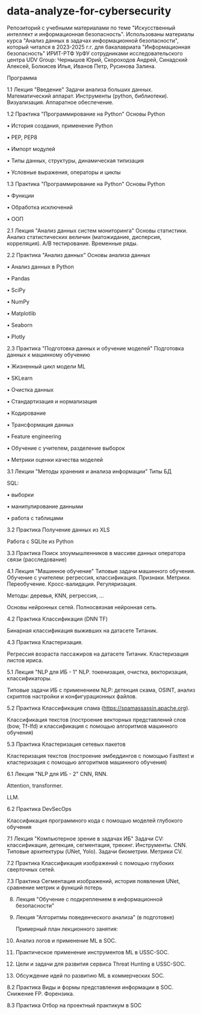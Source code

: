 # data-analyze-for-cybersecurity
Репозиторий с учебными материалами по теме "Искусственный интеллект и информационная безопасность". 
Использованы материалы курса "Анализ данных в задачах информационной безопасности",
который читался в 2023-2025 г.г. для бакалавриата "Информационная безопасность" ИРИТ-РТФ УрФУ сотрудниками исследовательского центра UDV Group:
Чернышов Юрий, Скороходов Андрей, Синадский Алексей, Болкисев Илья, Иванов Петр, Русинова Залина.

Программа

1.1	Лекция "Введение"	Задачи анализа больших данных. Математический аппарат. Инструменты (python, библиотеки). Визуализация. Аппаратное обеспечение.

1.2	Практика "Программирование на Python"	Основы Python

•	История создания, применение Python

•	PEP, PEP8

•	Импорт модулей

•	Типы данных, структуры, динамическая типизация

•	Условные выражения, операторы и циклы

1.3	Практика "Программирование на Python"	Основы Python

•	Функции

•	Обработка исключений

•	ООП

2.1	Лекция "Анализ данных систем мониторинга"	Основы статистики. Анализ статистических величин (матожидание, дисперсия, корреляция). A/B тестирование. Временные ряды.

2.2	Практика "Анализ данных"	Основы анализа данных

•	Анализ данных в Python

•	Pandas

•	SciPy

•	NumPy

•	Matplotlib

•	Seaborn

•	Plotly

2.3	Практика "Подготовка данных и обучение моделей"	Подготовка данных к машинному обучению

•	Жизненный цикл модели ML

•	SKLearn

•	Очистка данных

•	Стандартизация и нормализация

•	Кодирование

•	Трансформация данных

•	Feature engineering

•	Обучение с учителем, разделение выборок

•	Метрики оценки качества моделей

3.1	Лекции "Методы хранения и анализа информации"	Типы БД

SQL:

•	выборки

•	манипулирование данными

•	работа с таблицами

3.2	Практика	Получение данных из XLS

Работа с SQLite из Python

3.3	Практика	Поиск злоумышленников в массиве данных оператора связи (расследование)

4.1	Лекция "Машинное обучение"	Типовые задачи машинного обучения. Обучение с учителем: регрессия, классификация. Признаки. Метрики. Переобучение. Кросс-валидация. Регуляризация.

Методы: деревья, KNN, регрессия, ...

Основы нейронных сетей. Полносвязная нейронная сеть.

4.2	Практика	Классификация (DNN TF)

Бинарная классификация выживших на датасете Титаник.

4.3	Практика	Кластеризация.

Регрессия возраста пассажиров на датасете Титаник. Кластеризация листов ириса.

5.1	Лекция "NLP для ИБ - 1"	NLP. токенизация, очистка, векторизация, классификаторы.

Типовые задачи ИБ с применением NLP: детекция скама, OSINT, анализ скриптов настройки и конфигурационных файлов.

5.2	Практика	Классификация спама (https://spamassassin.apache.org).

Классификация текстов (построение векторных представлений слов (bow, Tf-Ifd) и классификация с помощью алгоритмов машинного обучения)

5.3	Практика	Кластеризация сетевых пакетов

Кластеризация текстов (построение эмбеддингов с помощью Fasttext и кластеризация с помощью алгоритмов машинного обучения)

6.1	Лекция "NLP для ИБ - 2"	CNN, RNN.

Attention, transformer.

LLM. 

6.2	Практика	DevSecOps

Классификация программного кода с помощью моделей глубокого обучения

7.1	Лекция "Компьютерное зрение в задачах ИБ"	Задачи CV: классификация, детекция, сегментация, трекинг. Инструменты. CNN. Типовые архитектуры (UNet, Yolo). Задачи биометрии. Метрики CV.

7.2	Практика	Классификация изображений с помощью глубоких сверточных сетей.

7.3	Практика	Сегментация изображений, история появления UNet, сравнение метрик и функций потерь

8. Лекция "Обучение с подкреплением в информационной безопасности"

9. Лекция "Алгоритмы поведенческого анализа" (в подготовке)
   
    Примерный план лекционного занятия:

1. Анализ логов и применение ML в SOC.

2. Практическое применение инструментов ML в USSC-SOC.

3. Цели и задачи для развития сервиса Threat Hunting в USSC-SOC.

4. Обсуждение идей по развитию ML в коммерческих SOC.

8.2	Практика	Виды и формы представления информации в SOC. Снижение FP. Форензика.

8.3	Практика	Отбор на проектный практикум в SOC


